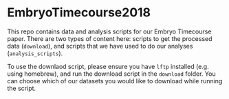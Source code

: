 # EmbryoTimecourse2018
This repo contains data and analysis scripts for our Embryo Timecourse paper. 
There are two types of content here: scripts to get the processed data (`download`), and scripts that we have used to do our analyses (`analysis_scripts`).

To use the downlaod script, please ensure you have `lftp` installed (e.g. using homebrew), and run the download script in the `download` folder. You can choose which of our datasets you would like to download while running the script.